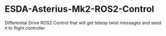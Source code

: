 # ESDA-Asterius-Mk2-ROS2-Control
Differential Drive ROS2 Control that will get teleop twist messages and send it to flight controller
